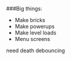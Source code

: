 ###Big things:

- Make bricks
- Make powerups
- Make level loads
- Menu screens


need death debouncing
